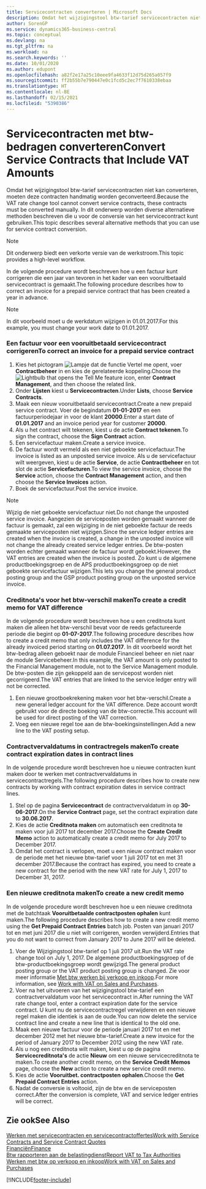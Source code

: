 ```yaml
---
title: Servicecontracten converteren | Microsoft Docs
description: Omdat het wijzigingstool btw-tarief servicecontracten niet kan converteren, moeten deze contracten handmatig worden geconverteerd. In dit onderwerp worden diverse alternatieve methoden beschreven die u voor de conversie van het servicecontract kunt gebruiken.
author: SorenGP
ms.service: dynamics365-business-central
ms.topic: conceptual
ms.devlang: na
ms.tgt_pltfrm: na
ms.workload: na
ms.search.keywords: ''
ms.date: 10/01/2020
ms.author: edupont
ms.openlocfilehash: a82f2e17a25c10eee9fa4633f12d75d265a057f9
ms.sourcegitcommit: ff2b55b7e790447e0c1fcd5c2ec7f7610338ebaa
ms.translationtype: HT
ms.contentlocale: nl-BE
ms.lasthandoff: 02/15/2021
ms.locfileid: "5390386"
---
```

# <a name="convert-service-contracts-that-include-vat-amounts"></a><span data-ttu-id="01071-104">Servicecontracten met btw-bedragen converteren</span><span class="sxs-lookup"><span data-stu-id="01071-104">Convert Service Contracts that Include VAT Amounts</span></span>
<span data-ttu-id="01071-105">Omdat het wijzigingstool btw-tarief servicecontracten niet kan converteren, moeten deze contracten handmatig worden geconverteerd.</span><span class="sxs-lookup"><span data-stu-id="01071-105">Because the VAT rate change tool cannot convert service contracts, these contracts must be converted manually.</span></span> <span data-ttu-id="01071-106">In dit onderwerp worden diverse alternatieve methoden beschreven die u voor de conversie van het servicecontract kunt gebruiken.</span><span class="sxs-lookup"><span data-stu-id="01071-106">This topic describes several alternative methods that you can use for service contract conversion.</span></span>  

> [!NOTE]  
>  <span data-ttu-id="01071-107">Dit onderwerp biedt een verkorte versie van de werkstroom.</span><span class="sxs-lookup"><span data-stu-id="01071-107">This topic provides a high-level workflow.</span></span>  

 <span data-ttu-id="01071-108">In de volgende procedure wordt beschreven hoe u een factuur kunt corrigeren die een jaar van tevoren in het kader van een vooruitbetaald servicecontract is gemaakt.</span><span class="sxs-lookup"><span data-stu-id="01071-108">The following procedure describes how to correct an invoice for a prepaid service contract that has been created a year in advance.</span></span>  

> [!NOTE]  
>  <span data-ttu-id="01071-109">In dit voorbeeld moet u de werkdatum wijzigen in 01.01.2017.</span><span class="sxs-lookup"><span data-stu-id="01071-109">For this example, you must change your work date to 01.01.2017.</span></span>  

### <a name="to-correct-an-invoice-for-a-prepaid-service-contract"></a><span data-ttu-id="01071-110">Een factuur voor een vooruitbetaald servicecontract corrigeren</span><span class="sxs-lookup"><span data-stu-id="01071-110">To correct an invoice for a prepaid service contract</span></span>  
1. <span data-ttu-id="01071-111">Kies het pictogram ![Lampje dat de functie Vertel me opent](media/ui-search/search_small.png "Vertel me wat u wilt doen"), voer **Contractbeheer** in en kies de gerelateerde koppeling.</span><span class="sxs-lookup"><span data-stu-id="01071-111">Choose the ![Lightbulb that opens the Tell Me feature](media/ui-search/search_small.png "Tell me what you want to do") icon, enter **Contract Management**, and then choose the related link.</span></span>  
2. <span data-ttu-id="01071-112">Onder **Lijsten** kiest u **Servicecontracten**.</span><span class="sxs-lookup"><span data-stu-id="01071-112">Under **Lists**, choose **Service Contracts**.</span></span>  
3. <span data-ttu-id="01071-113">Maak een nieuw vooruitbetaald servicecontract.</span><span class="sxs-lookup"><span data-stu-id="01071-113">Create a new prepaid service contract.</span></span> <span data-ttu-id="01071-114">Voer de begindatum **01-01-2017** en een factuurperiodejaar in voor de klant **20000**.</span><span class="sxs-lookup"><span data-stu-id="01071-114">Enter a start date of **01.01.2017** and an invoice period year for customer **20000**.</span></span>  
4. <span data-ttu-id="01071-115">Als u het contract wilt tekenen, kiest u de actie **Contract tekenen**.</span><span class="sxs-lookup"><span data-stu-id="01071-115">To sign the contract, choose the **Sign Contract** action.</span></span>  
5. <span data-ttu-id="01071-116">Een servicefactuur maken.</span><span class="sxs-lookup"><span data-stu-id="01071-116">Create a service invoice.</span></span>
6. <span data-ttu-id="01071-117">De factuur wordt vermeld als een niet geboekte servicefactuur.</span><span class="sxs-lookup"><span data-stu-id="01071-117">The invoice is listed as an unposted service invoice.</span></span> <span data-ttu-id="01071-118">Als u de servicefactuur wilt weergeven, kiest u de actie **Service**, de actie **Contractbeheer** en tot slot de actie **Servicefacturen**.</span><span class="sxs-lookup"><span data-stu-id="01071-118">To view the service invoice, choose the **Service** action, choose the **Contract Management** action, and then choose the **Service Invoices** action.</span></span>  
7. <span data-ttu-id="01071-119">Boek de servicefactuur.</span><span class="sxs-lookup"><span data-stu-id="01071-119">Post the service invoice.</span></span>  

> [!NOTE]  
>  <span data-ttu-id="01071-120">Wijzig de niet geboekte servicefactuur niet.</span><span class="sxs-lookup"><span data-stu-id="01071-120">Do not change the unposted service invoice.</span></span> <span data-ttu-id="01071-121">Aangezien de serviceposten worden gemaakt wanneer de factuur is gemaakt, zal een wijziging in de niet geboekte factuur de reeds gemaakte serviceposten niet wijzigen.</span><span class="sxs-lookup"><span data-stu-id="01071-121">Since the service ledger entries are created when the invoice is created, a change in the unposted invoice will not change the already created service ledger entries.</span></span> <span data-ttu-id="01071-122">De btw-posten worden echter gemaakt wanneer de factuur wordt geboekt.</span><span class="sxs-lookup"><span data-stu-id="01071-122">However, the VAT entries are created when the invoice is posted.</span></span> <span data-ttu-id="01071-123">Zo kunt u de algemene productboekingsgroep en de APS productboekingsgroep op de niet geboekte servicefactuur wijzigen.</span><span class="sxs-lookup"><span data-stu-id="01071-123">This lets you change the general product posting group and the GSP product posting group on the unposted service invoice.</span></span>  

### <a name="to-create-a-credit-memo-for-vat-difference"></a><span data-ttu-id="01071-124">Creditnota's voor het btw-verschil maken</span><span class="sxs-lookup"><span data-stu-id="01071-124">To create a credit memo for VAT difference</span></span>  
<span data-ttu-id="01071-125">In de volgende procedure wordt beschreven hoe u een creditnota kunt maken die alleen het btw-verschil bevat voor de reeds gefactureerde periode die begint op **01-07-2017**.</span><span class="sxs-lookup"><span data-stu-id="01071-125">The following procedure describes how to create a credit memo that only includes the VAT difference for the already invoiced period starting on **01.07.2017**.</span></span> <span data-ttu-id="01071-126">In dit voorbeeld wordt het btw-bedrag alleen geboekt naar de module Financieel beheer en niet naar de module Servicebeheer.</span><span class="sxs-lookup"><span data-stu-id="01071-126">In this example, the VAT amount is only posted to the Financial Management module, not to the Service Management module.</span></span> <span data-ttu-id="01071-127">De btw-posten die zijn gekoppeld aan de servicepost worden niet gecorrigeerd.</span><span class="sxs-lookup"><span data-stu-id="01071-127">The VAT entries that are linked to the service ledger entry will not be corrected.</span></span>  

1. <span data-ttu-id="01071-128">Een nieuwe grootboekrekening maken voor het btw-verschil.</span><span class="sxs-lookup"><span data-stu-id="01071-128">Create a new general ledger account for the VAT difference.</span></span> <span data-ttu-id="01071-129">Deze account wordt gebruikt voor de directe boeking van de btw-correctie.</span><span class="sxs-lookup"><span data-stu-id="01071-129">This account will be used for direct posting of the VAT correction.</span></span>  
2. <span data-ttu-id="01071-130">Voeg een nieuwe regel toe aan de btw-boekingsinstellingen.</span><span class="sxs-lookup"><span data-stu-id="01071-130">Add a new line to the VAT posting setup.</span></span>  

### <a name="to-create-contract-expiration-dates-in-contract-lines"></a><span data-ttu-id="01071-131">Contractvervaldatums in contractregels maken</span><span class="sxs-lookup"><span data-stu-id="01071-131">To create contract expiration dates in contract lines</span></span>  
<span data-ttu-id="01071-132">In de volgende procedure wordt beschreven hoe u nieuwe contracten kunt maken door te werken met contractvervaldatums in servicecontractregels.</span><span class="sxs-lookup"><span data-stu-id="01071-132">The following procedure describes how to create new contracts by working with contract expiration dates in service contract lines.</span></span>  

1. <span data-ttu-id="01071-133">Stel op de pagina **Servicecontract** de contractvervaldatum in op **30-06-2017**.</span><span class="sxs-lookup"><span data-stu-id="01071-133">On the **Service Contract** page, set the contract expiration date to **30.06.2017**.</span></span>  
2. <span data-ttu-id="01071-134">Kies de actie **Creditnota maken** om automatisch een creditnota te maken voor juli 2017 tot december 2017.</span><span class="sxs-lookup"><span data-stu-id="01071-134">Choose the **Create Credit Memo** action to automatically create a credit memo for July 2017 to December 2017.</span></span>  
3. <span data-ttu-id="01071-135">Omdat het contract is verlopen, moet u een nieuw contract maken voor de periode met het nieuwe btw-tarief voor 1 juli 2017 tot en met 31 december 2017.</span><span class="sxs-lookup"><span data-stu-id="01071-135">Because the contract has expired, you need to create a new contract for the period with the new VAT rate for July 1, 2017 to December 31, 2017.</span></span>  

### <a name="to-create-a-new-credit-memo"></a><span data-ttu-id="01071-136">Een nieuwe creditnota maken</span><span class="sxs-lookup"><span data-stu-id="01071-136">To create a new credit memo</span></span>  
<span data-ttu-id="01071-137">In de volgende procedure wordt beschreven hoe u een nieuwe creditnota met de batchtaak **Vooruitbetaalde contractposten ophalen** kunt maken.</span><span class="sxs-lookup"><span data-stu-id="01071-137">The following procedure describes how to create a new credit memo using the **Get Prepaid Contract Entries** batch job.</span></span> <span data-ttu-id="01071-138">Posten van januari 2017 tot en met juni 2017 die u niet wilt corrigeren, worden verwijderd.</span><span class="sxs-lookup"><span data-stu-id="01071-138">Entries that you do not want to correct from January 2017 to June 2017 will be deleted.</span></span>  

1. <span data-ttu-id="01071-139">Voer de Wijzigingstool btw-tarief op 1 juli 2017 uit.</span><span class="sxs-lookup"><span data-stu-id="01071-139">Run the VAT rate change tool on July 1, 2017.</span></span> <span data-ttu-id="01071-140">De algemene productboekingsgroep of de btw-productboekingsgroep wordt gewijzigd.</span><span class="sxs-lookup"><span data-stu-id="01071-140">The general product posting group or the VAT product posting group is changed.</span></span> <span data-ttu-id="01071-141">Zie voor meer informatie [Met btw werken bij verkoop en inkoop](finance-work-with-vat.md).</span><span class="sxs-lookup"><span data-stu-id="01071-141">For more information, see [Work with VAT on Sales and Purchases](finance-work-with-vat.md).</span></span>  
2. <span data-ttu-id="01071-142">Voer na het uitvoeren van het wijzigingstool btw-tarief een contractvervaldatum voor het servicecontract in.</span><span class="sxs-lookup"><span data-stu-id="01071-142">After running the VAT rate change tool, enter a contract expiration date for the service contract.</span></span> <span data-ttu-id="01071-143">U kunt nu de servicecontractregel verwijderen en een nieuwe regel maken die identiek is aan de oude.</span><span class="sxs-lookup"><span data-stu-id="01071-143">You can now delete the service contract line and create a new line that is identical to the old one.</span></span>  
3. <span data-ttu-id="01071-144">Maak een nieuwe factuur voor de periode januari 2017 tot en met december 2012 met het nieuwe btw-tarief.</span><span class="sxs-lookup"><span data-stu-id="01071-144">Create a new invoice for the period of January 2017 to December 2012 using the new VAT rate.</span></span>  
4. <span data-ttu-id="01071-145">Als u nog een creditnota wilt maken, kiest u op de pagina **Servicecreditnota's** de actie **Nieuw** om een nieuwe servicecreditnota te maken.</span><span class="sxs-lookup"><span data-stu-id="01071-145">To create another credit memo, on the **Service Credit Memos** page, choose the **New** action to create a new service credit memo.</span></span>  
5. <span data-ttu-id="01071-146">Kies de actie **Vooruitbet. contractposten ophalen**.</span><span class="sxs-lookup"><span data-stu-id="01071-146">Choose the **Get Prepaid Contract Entries** action.</span></span>  
6. <span data-ttu-id="01071-147">Nadat de conversie is voltooid, zijn de btw en de serviceposten correct.</span><span class="sxs-lookup"><span data-stu-id="01071-147">After the conversion is complete, VAT and service ledger entries will be correct.</span></span>  

## <a name="see-also"></a><span data-ttu-id="01071-148">Zie ook</span><span class="sxs-lookup"><span data-stu-id="01071-148">See Also</span></span>  
[<span data-ttu-id="01071-149">Werken met servicecontracten en servicecontractoffertes</span><span class="sxs-lookup"><span data-stu-id="01071-149">Work with Service Contracts and Service Contract Quotes</span></span>](service-how-to-create-service-contracts-and-service-contract-quotes.md)  
[<span data-ttu-id="01071-150">Financiën</span><span class="sxs-lookup"><span data-stu-id="01071-150">Finance</span></span>](finance.md)  
[<span data-ttu-id="01071-151">Btw rapporteren aan de belastingdienst</span><span class="sxs-lookup"><span data-stu-id="01071-151">Report VAT to Tax Authorities</span></span>](finance-how-report-vat.md)  
[<span data-ttu-id="01071-152">Werken met btw op verkoop en inkoop</span><span class="sxs-lookup"><span data-stu-id="01071-152">Work with VAT on Sales and Purchases</span></span>](finance-work-with-vat.md)  


[!INCLUDE[footer-include](includes/footer-banner.md)]